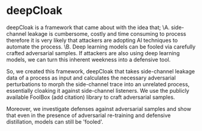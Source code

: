 # deepCloak

deepCloak is a framework that came about with the idea that;
\A. side-channel leakage is cumbersome, costly and time consuming to process therefore it is very likely that attackers are adopting AI techniques to automate the process.
\B. Deep learning models can be fooled via carefully crafted adversarial samples. If attackers are also using deep learning models, we can turn this inherent weekness into a defensive tool.

So, we created this framework, deepCloak that takes side-channel leakage data of a process as input and calculates the necessary adversarial perturbations to morph the side-channel trace into an unrelated process, essentially cloaking it against side-channel listeners. We use the publicly available FoolBox (add citation) library to craft adversarial samples.

Moreover, we investigate defenses against adversarial samples and show that even in the presence of adversarial re-training and defensive distillation, models can still be 'fooled'.
